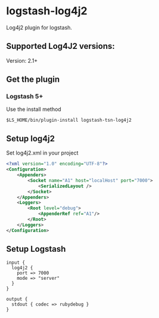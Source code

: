 # logstash-log4j2

Log4j2 plugin for logstash.

## Supported Log4J2 versions:
Version: 2.1+

## Get the plugin

### Logstash 5+

Use the install method

```$LS_HOME/bin/plugin-install logstash-tsn-log4j2```

## Setup log4j2
Set log4j2.xml in your project
```xml
<?xml version="1.0" encoding="UTF-8"?>
<Configuration>
    <Appenders>
        <Socket name="A1" host="localHost" port="7000">
            <SerializedLayout />
        </Socket>
    </Appenders>
    <Loggers>
        <Root level="debug">
            <AppenderRef ref="A1"/>
        </Root>
    </Loggers>
</Configuration>
```

## Setup Logstash

```
input {
  log4j2 {
    port => 7000
    mode => "server"
  }
}

output {
  stdout { codec => rubydebug }
}
```
